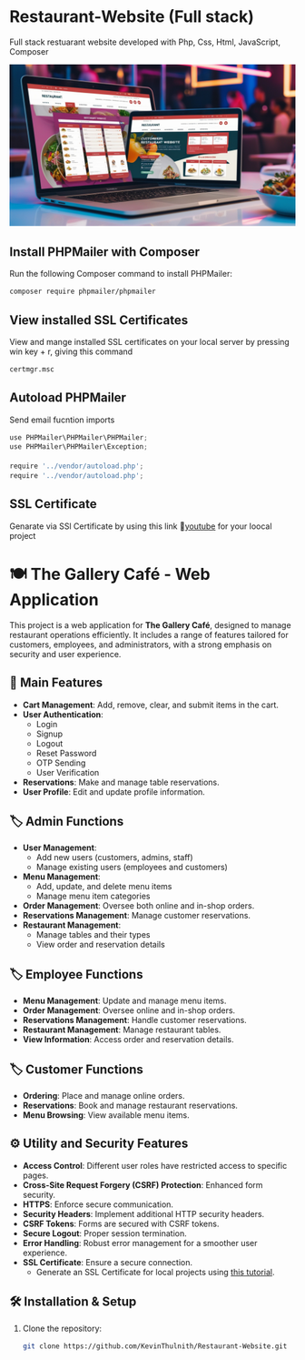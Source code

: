 # Restaurant-Website (Full stack)

Full stack restuarant website developed with Php, Css, Html, JavaScript, Composer

<img src="images/picture10.jpg"><br>

## Install PHPMailer with Composer

Run the following Composer command to install PHPMailer:

```bash
composer require phpmailer/phpmailer
```

## View installed SSL Certificates

View and mange installed SSL certificates on your local server by pressing win key + r, giving this command

```bash
certmgr.msc
```

## Autoload PHPMailer

Send email fucntion imports

```javascript
use PHPMailer\PHPMailer\PHPMailer;
use PHPMailer\PHPMailer\Exception;

require '../vendor/autoload.php';
require '../vendor/autoload.php';
```

## SSL Certificate

Genarate via SSl Certificate by using this link 🔗<a href="https://youtu.be/zrbaE1Wdviw">youtube</a> for your loocal project

# 🍽️ The Gallery Café - Web Application

This project is a web application for **The Gallery Café**, designed to manage restaurant operations efficiently. It includes a range of features tailored for customers, employees, and administrators, with a strong emphasis on security and user experience.

## 🚀 Main Features

- **Cart Management**: Add, remove, clear, and submit items in the cart.
- **User Authentication**:
  - Login
  - Signup
  - Logout
  - Reset Password
  - OTP Sending
  - User Verification
- **Reservations**: Make and manage table reservations.
- **User Profile**: Edit and update profile information.

## 🏷️ Admin Functions

- **User Management**:
  - Add new users (customers, admins, staff)
  - Manage existing users (employees and customers)
- **Menu Management**:
  - Add, update, and delete menu items
  - Manage menu item categories
- **Order Management**: Oversee both online and in-shop orders.
- **Reservations Management**: Manage customer reservations.
- **Restaurant Management**:
  - Manage tables and their types
  - View order and reservation details

## 🏷️ Employee Functions

- **Menu Management**: Update and manage menu items.
- **Order Management**: Oversee online and in-shop orders.
- **Reservations Management**: Handle customer reservations.
- **Restaurant Management**: Manage restaurant tables.
- **View Information**: Access order and reservation details.

## 🏷️ Customer Functions

- **Ordering**: Place and manage online orders.
- **Reservations**: Book and manage restaurant reservations.
- **Menu Browsing**: View available menu items.

## ⚙️ Utility and Security Features

- **Access Control**: Different user roles have restricted access to specific pages.
- **Cross-Site Request Forgery (CSRF) Protection**: Enhanced form security.
- **HTTPS**: Enforce secure communication.
- **Security Headers**: Implement additional HTTP security headers.
- **CSRF Tokens**: Forms are secured with CSRF tokens.
- **Secure Logout**: Proper session termination.
- **Error Handling**: Robust error management for a smoother user experience.
- **SSL Certificate**: Ensure a secure connection.
  - Generate an SSL Certificate for local projects using [this tutorial](🔗youtube).

## 🛠️ Installation & Setup

1. Clone the repository:
   ```bash
   git clone https://github.com/KevinThulnith/Restaurant-Website.git
   ```
